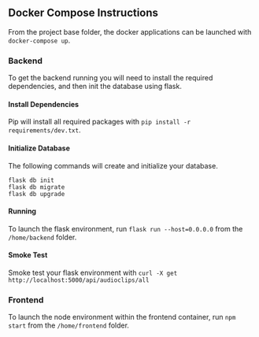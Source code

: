 ## Docker Compose Instructions
From the project base folder, the docker applications can be launched with `docker-compose up`. 

### Backend
To get the backend running you will need to install the required dependencies, and then init the database using flask.

#### Install Dependencies
Pip will install all required packages with `pip install -r requirements/dev.txt`.

#### Initialize Database
The following commands will create and initialize your database. 
```
flask db init
flask db migrate
flask db upgrade
```

#### Running
To launch the flask environment, run `flask run --host=0.0.0.0` from the `/home/backend` folder.

#### Smoke Test
Smoke test your flask environment with `curl -X get http://localhost:5000/api/audioclips/all`

### Frontend
To launch the node environment within the frontend container, run `npm start` from the `/home/frontend` folder.
